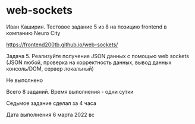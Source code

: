 # web-sockets

Иван Каширин. Тестовое задание 5 из 8 на позицию frontend в компанию Neuro City

https://frontend200tb.github.io/web-sockets/

Задача 5. Реализуйте получение JSON данных с помощью web sockets (JSON любой, проверка на корректность данных,  вывод данных консоль/DOM, сервер локальный)

Не выполнено

Всего 8 заданий. Время выполнения - одни сутки

Седьмое задание сделал за 4 часа

Дата выполнения 6 марта 2022 вс
